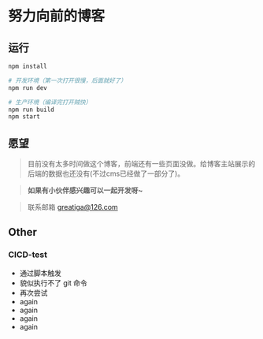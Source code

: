# 努力向前的博客

## 运行

```bash
npm install

# 开发环境（第一次打开很慢，后面就好了）
npm run dev

# 生产环境（编译完打开贼快）
npm run build
npm start
```

## 愿望

> 目前没有太多时间做这个博客，前端还有一些页面没做。给博客主站展示的后端的数据也还没有(不过cms已经做了一部分了)。

> **如果有小伙伴感兴趣可以一起开发呀~**

> 联系邮箱 greatiga@126.com

## Other

### CICD-test

* 通过脚本触发
* 貌似执行不了 git 命令
* 再次尝试
* again
* again
* again
* again
